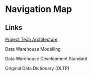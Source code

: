 # Navigation Map

## Links

[Project Tech Architecture](doc/tech-architecture.md)

Data Warehouse Modelling

Data Warehouse Development Standard

Original Data Dictionary (OLTP)